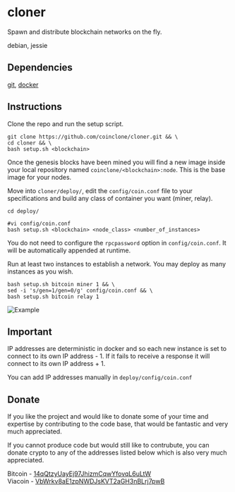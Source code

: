 # cloner
Spawn and distribute blockchain networks on the fly.

debian, jessie

## Dependencies
[git](https://git-scm.com/downloads "git client"), [docker](https://docs.docker.com/engine/installation/ "docker engine")

## Instructions
Clone the repo and run the setup script.

    git clone https://github.com/coinclone/cloner.git && \
    cd cloner && \
    bash setup.sh <blockchain> 

Once the genesis blocks have been mined you will find a new image inside your local repository named `coinclone/<blockchain>:node`. This is the base image for your nodes.

Move into `cloner/deploy/`, edit the `config/coin.conf` file to your specifications and build any class of container you want (miner, relay).

    cd deploy/

    #vi config/coin.conf
    bash setup.sh <blockchain> <node_class> <number_of_instances>

You do not need to configure the `rpcpassword` option in `config/coin.conf`. It will be automatically appended at runtime.

Run at least two instances to establish a network. You may deploy as many instances as you wish.

    bash setup.sh bitcoin miner 1 && \
    sed -i 's/gen=1/gen=0/g' config/coin.conf && \
    bash setup.sh bitcoin relay 1

![Example](http://s15.postimg.org/aaw1df6u3/network_ss.png)

## Important
IP addresses are deterministic in docker and so each new instance is set to connect to its own IP address - 1. If it fails to receive a response it will connect to its own IP address + 1.

You can add IP addresses manually in `deploy/config/coin.conf`

## Donate
If you like the project and would like to donate some of your time and expertise by contributing to the code base, that would be fantastic and very much appreciated.

If you cannot produce code but would still like to contrubute, you can donate crypto to any of the addresses listed below which is also very much appreciated.

Bitcoin - [14qQtzyUayEj97JhizmCqwYfovqL6uLtW](https://blockchain.info/address/14qQtzyUayEj97JhizmCqwYfovqL6uLtWj "view address")  
Viacoin - [VbWrkv8aE1zpNWDJsKVT2aGH3nBLrj7pwB](https://chainz.cryptoid.info/via/address.dws?VbWrkv8aE1zpNWDJsKVT2aGH3nBLrj7pwB.htm "view address")
